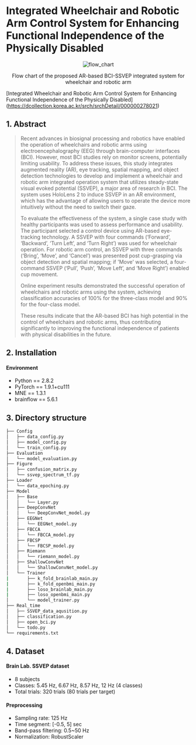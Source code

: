 # Integrated Wheelchair and Robotic Arm Control System for Enhancing Functional Independence of the Physically Disabled

<div align=center>

![flow_chart](https://github.com/Junsu0213/BrainLab_RealTimeSSVEP/assets/128777619/6666b5e9-7723-4c2b-a77d-e1edb0ce9172)

Flow chart of the proposed AR-based BCI-SSVEP integrated system for wheelchair and robotic arm

</div>

[Integrated Wheelchair and Robotic Arm Control System for Enhancing Functional Independence of the Physically Disabled] (https://dcollection.korea.ac.kr/srch/srchDetail/000000278021)

## 1. Abstract
> Recent advances in biosignal processing and robotics have enabled the operation of wheelchairs and robotic arms using electroencephalography (EEG) through brain-computer interfaces (BCI). However, most BCI studies rely on monitor screens, potentially limiting usability. To address these issues, this study integrates augmented reality (AR), eye tracking, spatial mapping, and object detection technologies to develop and implement a wheelchair and robotic arm integrated operation system that utilizes steady-state visual evoked potential (SSVEP), a major area of research in BCI. The system uses HoloLens 2 to induce SSVEP in an AR environment, which has the advantage of allowing users to operate the device more intuitively without the need to switch their gaze.
> 
> To evaluate the effectiveness of the system, a single case study with healthy participants was used to assess performance and usability. The participant selected a control device using AR-based eye-tracking technology. A SSVEP with four commands (‘Forward’, ‘Backward’, ‘Turn Left’, and ‘Turn Right’) was used for wheelchair operation. For robotic arm control, an SSVEP with three commands (‘Bring’, ‘Move’, and ‘Cancel’) was presented post cup-grasping via object detection and spatial mapping; if 'Move' was selected, a four-command SSVEP (‘Pull’, ‘Push’, ‘Move Left’, and ‘Move Right’) enabled cup movement.
> 
> Online experiment results demonstrated the successful operation of wheelchairs and robotic arms using the system, achieving classification accuracies of 100% for the three-class model and 90% for the four-class model.
> 
> These results indicate that the AR-based BCI has high potential in the control of wheelchairs and robotic arms, thus contributing significantly to improving the functional independence of patients with physical disabilities in the future.

## 2. Installation

#### Environment
* Python == 2.8.2
* PyTorch == 1.9.1+cu111
* MNE == 1.3.1
* brainflow == 5.6.1

## 3. Directory structure
```bash
├── Config
│   ├── data_config.py
│   ├── model_config.py
│   └── train_config.py
├── Evaluation
│   └── model_evaluation.py
├── Figure
│   ├── confusion_matrix.py
│   └── ssvep_spectrum_tf.py
├── Loader
│   └── data_epoching.py
├── Model
│   ├── Base
│   │   └── Layer.py
│   ├── DeepConvNet
│   │   └── DeepConvNet_model.py
│   ├── EEGNet
│   │   └── EEGNet_model.py
│   ├── FBCCA
│   │   └── FBCCA_model.py
│   ├── FBCSP
│   │   └── FBCSP_model.py
│   ├── Riemann
│   │   └── riemann_model.py
│   ├── ShallowConvNet
│   │   └── ShallowConvNet_model.py
│   └── Trainer
|       ├── k_fold_brainlab_main.py
|       ├── k_fold_openbmi_main.py
|       ├── loso_brainlab_main.py
|       ├── loso_openbmi_main.py
│       └── model_trainer.py
├── Real_time
│   ├── SSVEP_data_aqusition.py
│   ├── classification.py
│   ├── open_bci.py
│   └── todo.py
└── requirements.txt
```

## 4. Dataset

#### Brain Lab. SSVEP dataset
* 8 subjects
* Classes: 5.45 Hz, 6.67 Hz, 8.57 Hz, 12 Hz (4 classes)
* Total trials: 320 trials (80 trials per target)

#### Preprocessing
* Sampling rate: 125 Hz
* Time segment: [-0.5, 5] sec
* Band-pass filtering: 0.5~50 Hz
* Normalization: RobustScaler
